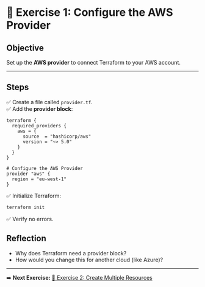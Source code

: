 # 📝 Exercise 1: Configure the AWS Provider

## Objective

Set up the **AWS provider** to connect Terraform to your AWS account.

---

## Steps

✅ Create a file called `provider.tf`.  
✅ Add the **provider block**:

```hcl
terraform {
  required_providers {
    aws = {
      source  = "hashicorp/aws"
      version = "~> 5.0"
    }
  }
}

# Configure the AWS Provider
provider "aws" {
  region = "eu-west-1"
}
```

✅ Initialize Terraform:

```bash
terraform init
```

✅ Verify no errors.

## Reflection
- Why does Terraform need a provider block?
- How would you change this for another cloud (like Azure)?

---

➡️ **Next Exercise:** [🧪 Exercise 2: Create Multiple Resources](./exercise-2.md)
